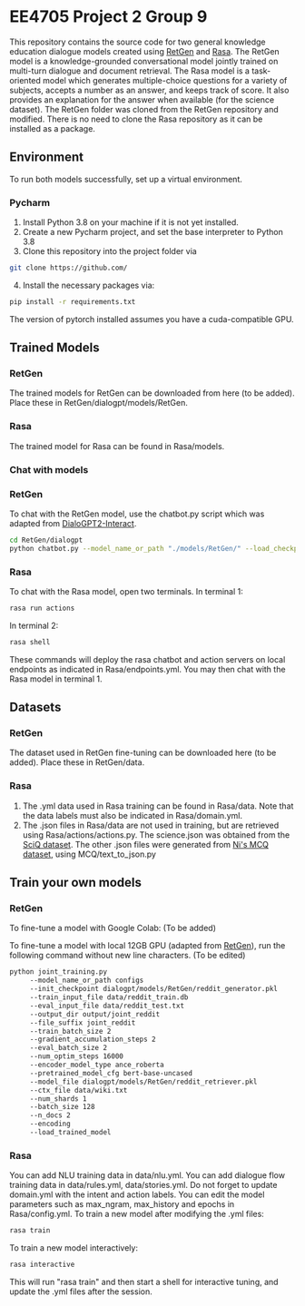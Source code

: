 # EE4705 Project 2 Group 9

This repository contains the source code for two general knowledge education dialogue models created using [RetGen](https://github.com/dreasysnail/RetGen) and [Rasa](https://github.com/RasaHQ/rasa).
The RetGen model is a knowledge-grounded conversational model jointly trained on multi-turn dialogue and document retrieval.
The Rasa model is a task-oriented model which generates multiple-choice questions for a variety of subjects, accepts a number as an answer, and keeps track of score.
It also provides an explanation for the answer when available (for the science dataset).
The RetGen folder was cloned from the RetGen repository and modified. There is no need to clone the Rasa repository as it can be installed as a package.

## Environment
To run both models successfully, set up a virtual environment.
### Pycharm
1. Install Python 3.8 on your machine if it is not yet installed.
2. Create a new Pycharm project, and set the base interpreter to Python 3.8
3. Clone this repository into the project folder via
```bash
git clone https://github.com/
```

4. Install the necessary packages via:
```bash
pip install -r requirements.txt
```
The version of pytorch installed assumes you have a cuda-compatible GPU.

## Trained Models
### RetGen
The trained models for RetGen can be downloaded from here (to be added). Place these in RetGen/dialogpt/models/RetGen.
### Rasa
The trained model for Rasa can be found in Rasa/models.

### Chat with models
### RetGen
To chat with the RetGen model, use the chatbot.py script which was adapted from [DialoGPT2-Interact](https://github.com/andreamad8/DialoGPT2-Interact).
```bash
cd RetGen/dialogpt
python chatbot.py --model_name_or_path "./models/RetGen/" --load_checkpoint "./models/RetGen/reddit_generator.pkl" --generation_length 30 --max_history -2 --top_k 1
```
### Rasa
To chat with the Rasa model, open two terminals.
In terminal 1:
```bash
rasa run actions
```
In terminal 2:
```bash
rasa shell
```
These commands will deploy the rasa chatbot and action servers on local endpoints as indicated in Rasa/endpoints.yml.
You may then chat with the Rasa model in terminal 1.

## Datasets
### RetGen
The dataset used in RetGen fine-tuning can be downloaded here (to be added). Place these in RetGen/data.

### Rasa
1. The .yml data used in Rasa training can be found in Rasa/data. Note that the data labels must also be indicated in Rasa/domain.yml.
2. The .json files in Rasa/data are not used in training, but are retrieved using Rasa/actions/actions.py. The science.json was obtained from the [SciQ dataset](https://allenai.org/data/sciq ). The other .json files were generated from [Ni's MCQ dataset](https://www3.cs.stonybrook.edu/~chni/post/mcq-dataset/), using MCQ/text_to_json.py

## Train your own models
### RetGen
To fine-tune a model with Google Colab:
(To be added)

To fine-tune a model with local 12GB GPU (adapted from [RetGen](https://github.com/dreasysnail/RetGen)), run the following command without new line characters.
(To be edited)
```bash
python joint_training.py
     --model_name_or_path configs
     --init_checkpoint dialogpt/models/RetGen/reddit_generator.pkl
     --train_input_file data/reddit_train.db
     --eval_input_file data/reddit_test.txt 
     --output_dir output/joint_reddit
     --file_suffix joint_reddit
     --train_batch_size 2
     --gradient_accumulation_steps 2
     --eval_batch_size 2
     --num_optim_steps 16000
     --encoder_model_type ance_roberta
     --pretrained_model_cfg bert-base-uncased
     --model_file dialogpt/models/RetGen/reddit_retriever.pkl
     --ctx_file data/wiki.txt
     --num_shards 1
     --batch_size 128
     --n_docs 2
     --encoding
     --load_trained_model
```

### Rasa
You can add NLU training data in data/nlu.yml.
You can add dialogue flow training data in data/rules.yml, data/stories.yml.
Do not forget to update domain.yml with the intent and action labels.
You can edit the model parameters such as max_ngram, max_history and epochs in Rasa/config.yml.
To train a new model after modifying the .yml files:
```bash
rasa train
```
To train a new model interactively:
```bash
rasa interactive
```
This will run "rasa train" and then start a shell for interactive tuning, and update the .yml files after the session.